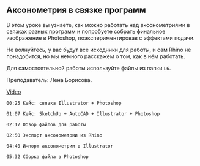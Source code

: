 ## Аксонометрия в связке программ

В этом уроке вы узнаете, как можно работать над аксонометриями в связках разных программ и попробуете собрать финальное изображение в Photoshop, поэкспериментировав с эффектами подачи.

Не волнуйтесь, у вас будут все исходники для работы, и сам Rhino не понадобится, но мы немного расскажем о том, как в нём работать.

Для самостоятельной работы используйте файлы из папки `L6`. 

Преподаватель: Лена Борисова.

[Video](https://player.softculture.cc/embed/PSH/PSH_72.17.10_L6-2_Bundles_of_Programs)

``` chapters
00:25 Кейс: связка Illustrator + Photoshop

01:07 Кейс: SketchUp + AutoCAD + Illustrator + Photoshop

02:17 Обзор файлов для работы

02:50 Экспорт аксонометрии из Rhino

04:40 Импорт аксонометрии в Illustrator

05:32 Сборка файла в Photoshop
```
